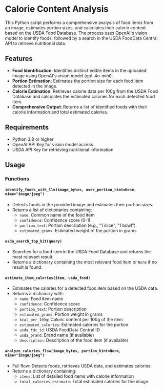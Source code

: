 # Calorie Content Analysis

This Python script performs a comprehensive analysis of food items from an image, estimates portion sizes, and calculates their calorie content based on the USDA Food Database. The process uses OpenAI's vision model to identify foods, followed by a search in the USDA FoodData Central API to retrieve nutritional data.

## Features

- **Food Identification**: Identifies distinct edible items in the uploaded image using OpenAI's vision model (gpt-4o-mini).
- **Portion Estimation**: Estimates the portion size for each food item detected in the image.
- **Calorie Estimation**: Retrieves calorie data per 100g from the USDA Food Database and calculates the estimated calories for each detected food item.
- **Comprehensive Output**: Returns a list of identified foods with their calorie information and total estimated calories.

## Requirements

- Python 3.8 or higher
- OpenAI API Key for vision model access
- USDA API Key for retrieving nutritional information

## Usage

### Functions

#### `identify_foods_with_llm(image_bytes, user_portion_hint=None, mime="image/jpeg")`
- Detects foods in the provided image and estimates their portion sizes.
- Returns a list of dictionaries containing:
  - `name`: Common name of the food item
  - `confidence`: Confidence score (0-1)
  - `portion_text`: Portion description (e.g., "1 slice", "1 bowl")
  - `estimated_grams`: Estimated weight of the portion in grams

#### `usda_search_top_hit(query)`
- Searches for a food item in the USDA Food Database and returns the most relevant result.
- Returns a dictionary containing the most relevant food item or `None` if no result is found.

#### `estimate_item_calories(item, usda_food)`
- Estimates the calories for a detected food item based on the USDA data.
- Returns a dictionary with:
  - `name`: Food item name
  - `confidence`: Confidence score
  - `portion_text`: Portion description
  - `estimated_grams`: Portion weight in grams
  - `kcal_per_100g`: Caloric content per 100g of the item
  - `estimated_calories`: Estimated calories for the portion
  - `usda_fdc_id`: USDA FoodData Central ID
  - `usda_brand`: Brand name (if available)
  - `description`: Description of the food item (if available)

#### `analyze_calories_flow(image_bytes, portion_hint=None, mime="image/jpeg")`
- Full flow: Detects foods, retrieves USDA data, and estimates calories.
- Returns a dictionary containing:
  - `items`: List of detailed food items with calorie information
  - `total_calories_estimate`: Total estimated calories for the image
